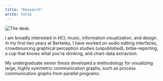 ```yaml
---
title: "Research"
write: false
---
```


![The desk.](img/desk-fade.jpg)

I am broadly interested in HCI, music, information visualization, and
design. In my first two years at Berkeley, I have worked on audio
editing interfaces, crowdsourcing graphical perception studies
(unpublished), bribe-reporting, a cup that knows what you're drinking,
and chart-data extraction.

My undergraduate senior thesis developed a methodology for visualizing
large, highly symmetric communication graphs, such as process
communication graphs from parallel programs.